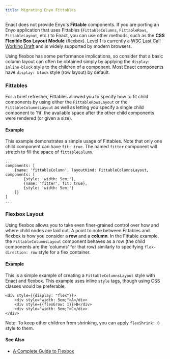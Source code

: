 ```yaml
---
title: Migrating Enyo Fittables
---
```


Enact does not provide Enyo's **Fittable** components.  If you are porting an Enyo application that uses
Fittables (`FittableColumns`, `FittableRows`, `FittableLayout`, etc.) to Enact, you can use other methods,
such as the **CSS Flexible Box Layout Module** (flexbox).  Level 1 is currently a [W3C Last Call Working Draft](https://www.w3.org/Consortium/Process-20010208/tr.html#last-call) and is widely supported by modern browsers.

Using flexbox has some performance implications, so consider that a basic column layout can often be
obtained simply by applying the `display: inline-block` style to the children of a component.  Most Enact
components have `display: block` style (row layout) by default.

### Fittables

For a brief refresher, Fittables allowed you to specify how to fit child components by using either the
`FittableRowsLayout` or the `FittableColumnsLayout` as well as letting you specify a single child
component to 'fit' the available space after the other child components were rendered (or given a size).

#### Example

This example demonstrates a simple usage of Fittables.  Note that only one child component can have
`fit: true`.  The named `fitter` component will stretch to fill the space of `fittableColumn`.
```
...
components: [
	{name: 'fittableColumn', layoutKind: FittableColumnsLayout, components: [
		{style: 'width: 5em;'},
		{name: 'fitter', fit: true},
		{style: 'width: 5em;'}
	]}
]
...
```

### Flexbox Layout

Using flexbox allows you to take even finer-grained control over how and where child nodes are laid out.
A point to note between Fittables and flexbox is how you consider a **row** and a **column**.  In the
Fittable example, the `FittableColumnsLayout` component behaves as a row (the child components are the
'columns' for that row) similarly to specifying `flex-direction: row` style for a flex container.

#### Example

This is a simple example of creating a `FittableColumnsLayout` style with Enact and flexbox. This
example uses inline `style` tags, though using CSS classes would be preferable.
```
<div style={{display: "flex"}}>
	<div style="width: 5em;">A</div>
	<div style={{flexGrow: 1}}>B</div>
	<div style="width: 5em;">C</div>
</div>
```
Note: To keep other children from shrinking, you can apply `flexShrink: 0` style to them.

#### See Also
*   [A Complete Guide to Flexbox](https://css-tricks.com/snippets/css/a-guide-to-flexbox/)
